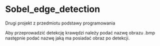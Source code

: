 # Sobel_edge_detection
Drugi projekt z przedmiotu podstawy programowania

Aby przeprowadzić detekcję krawędzi należy podać nazwę obrazu .bmp następnie podać nazwę jaką ma posiadać obraz po detekcji.
